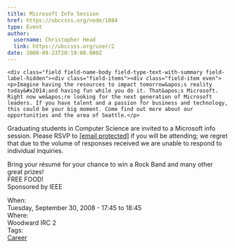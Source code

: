 ```yaml
---
title: Microsoft Info Session 
href: https://ubccsss.org/node/1084
type: Event
author:
  username: Christopher Head
  link: https://ubccsss.org/user/2
date: 2008-09-23T20:19:00.000Z
---
```



    <div class="field field-name-body field-type-text-with-summary field-label-hidden"><div class="field-items"><div class="field-item even"><p>Imagine having the resources to impact tomorrow&apos;s reality today&#x2014;and having fun while you do it. That&apos;s Microsoft. Right now we&apos;re looking for the next generation of Microsoft leaders. If you have talent and a passion for business and technology, this could be your big moment. Come find out more about our opportunities and the area of Seattle.</p>
<p>Graduating students in Computer Science are invited to a Microsoft info session. Please RSVP to <a href="/cdn-cgi/l/email-protection#6c0f0d1e09091e421f091e1a050f091f2c190e0f420f0d"><span class="__cf_email__" data-cfemail="fa999b889f9f88d4899f888c93999f89ba8f9899d4999b">[email&#xA0;protected]</span></a> if you will be attending; we regret that due to the volume of responses received we are unable to respond to individual inquiries.</p>
<p>Bring your r&#xE9;sum&#xE9; for your chance to win a Rock Band and many other great prizes!<br>
FREE FOOD!<br>
Sponsored by IEEE</p>
</div></div></div><div class="field field-name-field-dates field-type-datetime field-label-above"><div class="field-label">When:&#xA0;</div><div class="field-items"><div class="field-item even"><span class="date-display-single">Tuesday, September 30, 2008 - <span class="date-display-range"><span class="date-display-start">17:45</span> to <span class="date-display-end">18:45</span></span></span></div></div></div><div class="field field-name-field-location field-type-text field-label-above"><div class="field-label">Where:&#xA0;</div><div class="field-items"><div class="field-item even">Woodward IRC 2</div></div></div>    <footer>
    <div class="field field-name-field-tags field-type-taxonomy-term-reference field-label-above"><div class="field-label">Tags:&#xA0;</div><div class="field-items"><div class="field-item even"><a href="/career">Career</a></div></div></div>      </footer>
    
